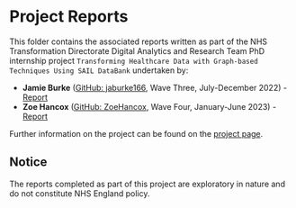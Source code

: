 # Project Reports

This folder contains the associated reports written as part of the NHS Transformation Directorate Digital Analytics and Research Team PhD internship project `Transforming Healthcare Data with Graph-based Techniques Using SAIL DataBank` undertaken by:
- **Jamie Burke** ([GitHub: jaburke166](https://github.com/jaburke166), Wave Three, July-December 2022) - [Report](https://github.com/nhsx/hypergraph-mm/blob/main/reports/Hypergraph_mm_report_JB.pdf)
- **Zoe Hancox** ([GitHub: ZoeHancox](https://github.com/ZoeHancox), Wave Four, January-June 2023) - [Report](https://github.com/nhsx/hypergraph-mm/blob/zh-hypergraph-mm-mort/reports/Hypergraph_mm_mort_report_ZH.pdf)

Further information on the project can be found on the [project page](https://nhsx.github.io/nhsx-internship-projects/transforming-healthcare-data-graph-based-sail-update/).

## Notice

The reports completed as part of this project are exploratory in nature and do not constitute NHS England policy.
